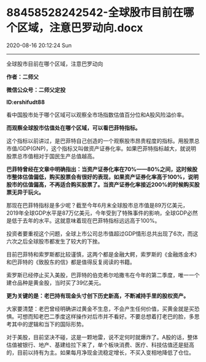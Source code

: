 # 88458528242542-全球股市目前在哪个区域，注意巴罗动向.docx

2020-08-16 20:12:24 Sun

----

全球股市目前在哪个区域，注意巴罗动向

__作者：二师父__

__微信公众号：二师父定投__

__ID:ershifudt88__

看中国股市处于哪个区域可以观察全市场指数估值百分位和A股风险溢价率。

__而观察全球股市估值处在哪个区域，可以看巴菲特指标。__

这个指标以前讲过，是巴菲特自己创造的一个观察股市昂贵程度的指标。用股票总市值/GDP\(GNP\)，这个指标又叫做资产证券化率。如果巴菲特指标越大，就说明股票总市值相对于国民生产总值越高。

__巴菲特曾经在文章中明确指出：当资产证券化率在70%——80%之间，这时候股市整体估值偏低，购买股票会有很好的表现，如果资产证券化率高于100%，说明股市的估值偏高，不再适合购买股票了。当资产证券化率接近200%的时候购买股票无异于玩火。__

那现在巴菲特指标是多少呢？截至今年6月末全球股市总市值是89万亿美元，2019年全球GDP水平是87万亿美元，今年受到了特殊事件的影响，全球GDP必然是低于去年的水平。这就意味着现在巴菲特指标远远高于100%。

投资者要重视这个问题，全球上市公司总市值超过GDP情形总共出现了6次，而这六次之后全球股市都发生了较大的下挫。

目前巴菲特和索罗斯都比较谨慎，这两个都是金融大鳄，索罗斯的《金融炼金术》和巴菲特的《致股东的信》都是值得反复阅读的书籍。

索罗斯已经停止买入美股，巴菲特的伯克希尔哈撒韦在今年的第二季度，唯一一个建仓品种是黄金股，当时买了39亿美元。

__更为关键的是：老巴持有现金头寸创下历史新高，不断减持手里的股权资产。__

大家要清楚：老巴曾经明确讲过黄金不生息，不会产生任何价值，买黄金就是买恐惧。可想而知老巴二季度这样操作对后市并不看好。不要总想着打老巴的脸，多思考其中的逻辑和当下的国际形势。

对于美股，目前坚决不碰，这是一颗地雷，说不定何时就爆炸了。A股的话，整体估值被银行、地产、基建给拉下来了，单个板块消费、医疗、科技估值还是挺高的，目前以持有为主。如果每月净现金流稳定增长，不买入变相地降低了仓位。

